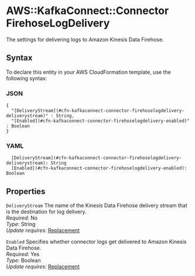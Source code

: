 # AWS::KafkaConnect::Connector FirehoseLogDelivery<a name="aws-properties-kafkaconnect-connector-firehoselogdelivery"></a>

The settings for delivering logs to Amazon Kinesis Data Firehose\.

## Syntax<a name="aws-properties-kafkaconnect-connector-firehoselogdelivery-syntax"></a>

To declare this entity in your AWS CloudFormation template, use the following syntax:

### JSON<a name="aws-properties-kafkaconnect-connector-firehoselogdelivery-syntax.json"></a>

```
{
  "[DeliveryStream](#cfn-kafkaconnect-connector-firehoselogdelivery-deliverystream)" : String,
  "[Enabled](#cfn-kafkaconnect-connector-firehoselogdelivery-enabled)" : Boolean
}
```

### YAML<a name="aws-properties-kafkaconnect-connector-firehoselogdelivery-syntax.yaml"></a>

```
  [DeliveryStream](#cfn-kafkaconnect-connector-firehoselogdelivery-deliverystream): String
  [Enabled](#cfn-kafkaconnect-connector-firehoselogdelivery-enabled): Boolean
```

## Properties<a name="aws-properties-kafkaconnect-connector-firehoselogdelivery-properties"></a>

`DeliveryStream` <a name="cfn-kafkaconnect-connector-firehoselogdelivery-deliverystream"></a>
The name of the Kinesis Data Firehose delivery stream that is the destination for log delivery\.  
_Required_: No  
_Type_: String  
_Update requires_: [Replacement](https://docs.aws.amazon.com/AWSCloudFormation/latest/UserGuide/using-cfn-updating-stacks-update-behaviors.html#update-replacement)

`Enabled` <a name="cfn-kafkaconnect-connector-firehoselogdelivery-enabled"></a>
Specifies whether connector logs get delivered to Amazon Kinesis Data Firehose\.  
_Required_: Yes  
_Type_: Boolean  
_Update requires_: [Replacement](https://docs.aws.amazon.com/AWSCloudFormation/latest/UserGuide/using-cfn-updating-stacks-update-behaviors.html#update-replacement)
